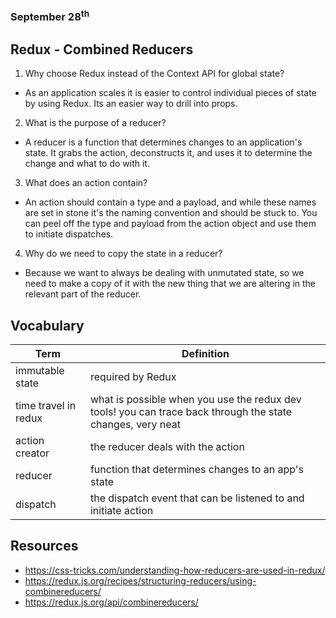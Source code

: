 ### September 28<sup>th</sup>
## Redux - Combined Reducers

1. Why choose Redux instead of the Context API for global state?
- As an application scales it is easier to control individual pieces of state by using Redux. Its an easier way to drill into props.

2. What is the purpose of a reducer?
- A reducer is a function that determines changes to an application's state. It grabs the action, deconstructs it, and uses it to determine the change and what to do with it. 

3. What does an action contain?
- An action should contain a type and a payload, and while these names are set in stone it's the naming convention and should be stuck to. You can peel off the type and payload from the action object and use them to initiate dispatches. 

4. Why do we need to copy the state in a reducer?
- Because we want to always be dealing with unmutated state, so we need to make a copy of it with the new thing that we are altering in the relevant part of the reducer. 

## Vocabulary

|    **Term**    | **Definition**  |
| -------------- | ----------- |
| immutable state | required by Redux |
| time travel in redux  | what is possible when you use the redux dev tools! you can trace back through the state changes, very neat |
| action creator  | the reducer deals with the action |
| reducer  | function that determines changes to an app's state  |
| dispatch  | the dispatch event that can be listened to and initiate action |



## Resources
- https://css-tricks.com/understanding-how-reducers-are-used-in-redux/
- https://redux.js.org/recipes/structuring-reducers/using-combinereducers/
- https://redux.js.org/api/combinereducers/